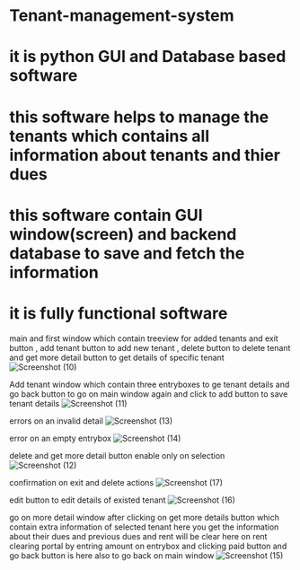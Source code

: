 # Tenant-management-system


# it is python GUI and Database based software
# this software helps to manage the tenants which contains all information about tenants and thier dues 
# this software contain GUI window(screen) and backend database to save and fetch the information 
# it is fully functional software 

main and first window which contain treeview for added tenants and exit button , add tenant button to add new tenant , delete button to delete tenant  and get more detail button to get details of specific tenant
![Screenshot (10)](https://github.com/sarb00/Tenant-management-system/assets/156324059/58ab0e04-50e0-4da9-a808-12643b93a820)

Add tenant window which contain three entryboxes to ge tenant details and go back button to go on main window again and click to add button to save tenant details
![Screenshot (11)](https://github.com/sarb00/Tenant-management-system/assets/156324059/bf720114-6d39-4661-b8ce-6feeb2941b1c)

errors on an invalid detail
![Screenshot (13)](https://github.com/sarb00/Tenant-management-system/assets/156324059/548c3323-e36d-4c95-ad95-4eafb3c53079)

error on an empty entrybox
![Screenshot (14)](https://github.com/sarb00/Tenant-management-system/assets/156324059/9dcd2759-6353-4825-b978-de25c4419c88)

delete and get more detail button enable only on selection
![Screenshot (12)](https://github.com/sarb00/Tenant-management-system/assets/156324059/bc563387-9fbd-482f-b95f-e5f387a324cb)

confirmation on exit and delete actions
![Screenshot (17)](https://github.com/sarb00/Tenant-management-system/assets/156324059/62c0ada7-dfeb-4deb-84bc-56b1d34f00a3)

edit button to edit details of existed tenant
![Screenshot (16)](https://github.com/sarb00/Tenant-management-system/assets/156324059/71f7ee95-de82-4d46-bc34-e40094c82a3a)

go on more detail window after clicking on get more details button which contain extra information of selected tenant here you get the information about their dues and previous dues and rent will be clear here on rent clearing portal by entring amount on entrybox and clicking paid button and go back button is here also to go back on main window
![Screenshot (15)](https://github.com/sarb00/Tenant-management-system/assets/156324059/32d740b7-68cb-4218-9cdf-4276d52314ed)






